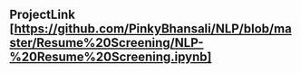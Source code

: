 ## ProjectLink [https://github.com/PinkyBhansali/NLP/blob/master/Resume%20Screening/NLP-%20Resume%20Screening.ipynb]
